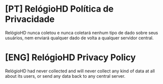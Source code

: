 # [PT] RelógioHD Política de Privacidade

RelógioHD nunca coletou e nunca coletará nenhum tipo de dado sobre seus usuários, nem enviará qualquer dado de volta a qualquer servidor central.

# [ENG] RelógioHD Privacy Policy

RelógioHD had never collected and will never collect any kind of data at all about its users, or send any data back to any central server.